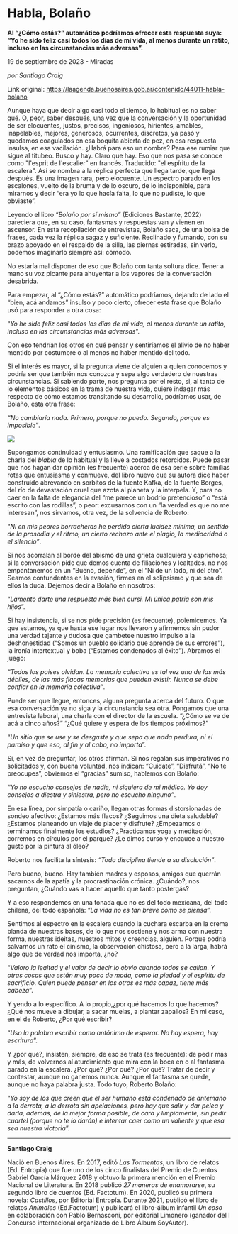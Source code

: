 # Habla, Bolaño

**Al “¿Cómo estás?” automático podríamos ofrecer esta respuesta suya: “Yo he sido feliz casi todos los días de mi vida, al menos durante un ratito, incluso en las circunstancias más adversas”.**

19 de septiembre de 2023 - Miradas

_por Santiago Craig_

Link original: https://laagenda.buenosaires.gob.ar/contenido/44011-habla-bolano



Aunque haya que decir algo casi todo el tiempo, lo habitual es no saber qué. O, peor, saber después, una vez que la conversación y la oportunidad de ser elocuentes, justos, precisos, ingeniosos, hirientes, amables, inapelables, mejores, generosos, ocurrentes, discretos, ya pasó y quedamos coagulados en esa boquita abierta de pez, en esa respuesta insulsa, en esa vacilación. ¿Habrá para eso un nombre? Para ese rumiar que sigue al titubeo. Busco y hay. Claro que hay. Eso que nos pasa se conoce como "l'esprit de l'escalier" en francés. Traducido: "el espíritu de la escalera". Así se nombra a la réplica perfecta que llega tarde, que llega después. Es una imagen rara, pero elocuente. Un espectro parado en los escalones, vuelto de la bruma y de lo oscuro, de lo indisponible, para mirarnos y decir “era yo lo que hacía falta, lo que no pudiste, lo que obviaste”.




Leyendo el libro “*Bolaño por sí mismo*” (Ediciones Bastante, 2022) pareciera que, en su caso, fantasmas y respuestas van y vienen en ascensor. En esta recopilación de entrevistas, Bolaño saca, de una bolsa de frases, cada vez la réplica sagaz y suficiente. Reclinado y fumando, con su brazo apoyado en el respaldo de la silla, las piernas estiradas, sin verlo, podemos imaginarlo siempre así: cómodo.




No estaría mal disponer de eso que Bolaño con tanta soltura dice. Tener a mano su voz picante para ahuyentar a los vapores de la conversación desabrida.




Para empezar, al “¿Cómo estás?” automático podríamos, dejando de lado el “bien, acá andamos” insulso y poco cierto, ofrecer esta frase que Bolaño usó para responder a otra cosa:




“*Yo he sido feliz casi todos los días de mi vida, al menos durante un ratito, incluso en las circunstancias más adversas*”.




Con eso tendrían los otros en qué pensar y sentiríamos el alivio de no haber mentido por costumbre o al menos no haber mentido del todo.




Si el interés es mayor, si la pregunta viene de alguien a quien conocemos y podría ser que también nos conozca y sepa algo verdadero de nuestras circunstancias. Si sabiendo parte, nos pregunta por el resto, si, al tanto de lo elementos básicos en la trama de nuestra vida, quiere indagar más respecto de cómo estamos transitando su desarrollo, podríamos usar, de Bolaño, esta otra frase:




*“No cambiaría nada. Primero, porque no puedo. Segundo, porque es imposible”*.




![](https://cdn.feater.me/files/images/2669056/76cd310a-272e-4a06-8691-63f1668bf3ca.jpg)




Supongamos continuidad y entusiasmo. Una ramificación que saque a la charla del *blabla* de lo habitual y la lleve a costados retorcidos. Puede pasar que nos hagan dar opinión (es frecuente) acerca de esa serie sobre familias rotas que entusiasma y conmueve, del libro nuevo que su autora dice haber construido abrevando en sorbitos de la fuente Kafka, de la fuente Borges, del río de devastación cruel que azota al planeta y la interpela. Y, para no caer en la falta de elegancia del “me parece un bodrio pretencioso” o “está escrito con las rodillas”, o peor: excusarnos con un “la verdad es que no me interesan”, nos sirvamos, otra vez, de la solvencia de Roberto:




“*Ni en mis peores borracheras he perdido cierta lucidez mínima, un sentido de la prosodia y el ritmo, un cierto rechazo ante el plagio, la mediocridad o el silencio”*.




Si nos acorralan al borde del abismo de una grieta cualquiera y caprichosa; si la conversación pide que demos cuenta de filiaciones y lealtades, no nos empantanemos en un “Bueno, depende”, en el “Ni de un lado, ni del otro”. Seamos contundentes en la evasión, firmes en el solipsismo y que sea de ellos la duda. Dejemos decir a Bolaño en nosotros:




“*Lamento darte una respuesta más bien cursi. Mi única patria son mis hijos*”.




Si hay insistencia, si se nos pide precisión (es frecuente), polemicemos. Ya que estamos, ya que hasta ese lugar nos llevaron y afirmemos sin pudor una verdad tajante y dudosa que gambetee nuestro impulso a la deshonestidad (“Somos un pueblo solidario que aprende de sus errores”), la ironía intertextual y boba (“Estamos condenados al éxito”). Abramos el juego:




*“Todos los países olvidan. La memoria colectiva es tal vez una de las más débiles, de las más flacas memorias que pueden existir. Nunca se debe confiar en la memoria colectiva”*.




Puede ser que llegue, entonces, alguna pregunta acerca del futuro. O que esa conversación ya no siga y la circunstancia sea otra. Pongamos que una entrevista laboral, una charla con el director de la escuela. “¿Cómo se ve de acá a cinco años?” “¿Qué quiere y espera de los tiempos próximos?”




“*Un sitio que se use y se desgaste y que sepa que nada perdura, ni el paraíso y que eso, al fin y al cabo, no importa*”.




Si, en vez de preguntar, los otros afirman. Si nos regalan sus imperativos no solicitados y, con buena voluntad, nos indican: “Cuidate”, “Disfrutá”, “No te preocupes”, obviemos el “gracias” sumiso, hablemos con Bolaño:




*“Yo no escucho consejos de nadie, ni siquiera de mi médico. Yo doy consejos a diestra y siniestra, pero no escucho ninguno”*.




En esa línea, por simpatía o cariño, llegan otras formas distorsionadas de sondeo afectivo: ¿Estamos más flacos? ¿Seguimos una dieta saludable? ¿Estamos planeando un viaje de placer y disfrute? ¿Empezamos o terminamos finalmente los estudios? ¿Practicamos yoga y meditación, corremos en círculos por el parque? ¿Le dimos curso y encauce a nuestro gusto por la pintura al óleo?




Roberto nos facilita la síntesis: *“Toda disciplina tiende a su disolución”*.




Pero bueno, bueno. Hay también madres y esposos, amigos que querrán sacarnos de la apatía y la procrastinación crónica. ¿Cuándo?, nos preguntan, ¿Cuándo vas a hacer aquello que tanto postergás?




Y a eso respondemos en una tonada que no es del todo mexicana, del todo chilena, del todo española: “*La vida no es tan breve como se piensa*”.




Sentimos al espectro en la escalera cuando la cuchara escarba en la crema blanda de nuestras bases, de lo que nos sostiene y nos arma con nuestra forma, nuestras ideitas, nuestros mitos y creencias, alguien. Porque podría salvarnos un rato el cinismo, la observación chistosa, pero a la larga, habrá algo que de verdad nos importa, ¿no?




“*Valoro la lealtad y el valor de decir lo obvio cuando todos se callan. Y otras cosas que están muy poco de moda, como la piedad y el espíritu de sacrificio. Quien puede pensar en los otros es más capaz, tiene más cabeza*”.




Y yendo a lo específico. A lo propio,¿por qué hacemos lo que hacemos? ¿Qué nos mueve a dibujar, a sacar muelas, a plantar zapallos? En mi caso, en el de Roberto, ¿Por qué escribir?




“*Uso la palabra escribir como antónimo de esperar. No hay espera, hay escritura*”.




Y ¿por qué?, insisten, siempre, de eso se trata (es frecuente): de pedir más y más, de volvernos al aturdimiento que mira con la boca en o al fantasma parado en la escalera. ¿Por qué? ¿Por qué? ¿Por qué? Tratar de decir y contestar, aunque no ganemos nunca. Aunque el fantasma se quede, aunque no haya palabra justa. Todo tuyo, Roberto Bolaño:




“*Yo soy de los que creen que el ser humano está condenado de antemano a la derrota, a la derrota sin apelaciones, pero hay que salir y dar pelea y darla, además, de la mejor forma posible, de cara y limpiamente, sin pedir cuartel (porque no te lo darán) e intentar caer como un valiente y que esa sea nuestra victoria*”.




---




**Santiago Craig**




Nació en Buenos Aires. En 2017, editó *Las Tormentas*, un libro de relatos (Ed. Entropía) que fue uno de los cinco finalistas del Premio de Cuentos Gabriel García Márquez 2018 y obtuvo la primera mención en el Premio Nacional de Literatura. En 2018 publicó *27 maneras de enamorarse*, su segundo libro de cuentos (Ed. Factotum). En 2020, publicó su primera novela: *Castillos*, por Editorial Entropía. Durante 2021, publicó el libro de relatos *Animales* (Ed.Factotum) y publicará el libro-álbum infantil *Un coso* en colaboración con Pablo Bernasconi, por editorial Limonero (ganador del I Concurso internacional organizado de Libro Álbum SoyAutor).



